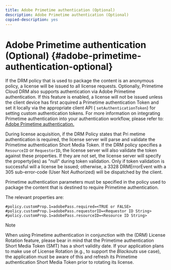 ```yaml
---
title: Adobe Primetime authentication (Optional)
description: Adobe Primetime authentication (Optional)
copied-description: yes
---
```


# Adobe Primetime authentication (Optional) {#adobe-primetime-authentication-optional}

If the DRM policy that is used to package the content is an anonymous policy, a license will be issued to all license requests. Optionally,  Primetime Cloud DRM  also supports authentication via Adobe Primetime authentication. If this feature is enabled, a license will not be issued unless the client device has first acquired a Primetime authentication Token and set it locally via the appropriate client API ( `setAuthenticationToken`) for setting custom authentication tokens. For more information on integrating Primetime authentication into your authentication workflow, please refer to: [Adobe Primetime authentication.](https://tve.helpdocsonline.com/home)

During license acquisition, if the DRM Policy states that Pri metime authentication is required, the license server will parse and validate the Primetime authentication Short Media Token. If the DRM policy specifies a `ResourceID` or `RequestorID`, the license server will also validate the token against these properties. If they are not set, the license server will specify the property(ies) as "null" during token validation. Only if token validation is successful will a license be issued; otherwise, a 3328 DRMErrorEvent with a 305 sub-error-code (User Not Authorized) will be dispatched by the client.

Primetime authentication parameters must be specified in the policy used to package the content that is destined to require Primetime authentication.

The relevant properties are:

```
#policy.customProp.1=adobePass.required=<TRUE or FALSE> 
#policy.customProp.1=adobePass.requestorID=<Requestor ID String> 
#policy.customProp.1=adobePass.resourceID=<Resource ID String>
```

>[!NOTE]
>
>When using Primetime authentication in conjunction with the (DRM) License Rotation feature, please bear in mind that the Primetime authentication Short Media Token (SMT) has a short validity date. If your application plans to make use of License Rotation (e.g., to support the *Blackouts* use case), the application must be aware of this and refresh its Primetime authentication Short Media Token prior to rotating its license.
